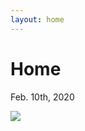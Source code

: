 ```yaml
---
layout: home
---
```


# Home

Feb. 10th, 2020

![](https://pandao.github.io/editor.md/images/logos/editormd-logo-180x180.png)
